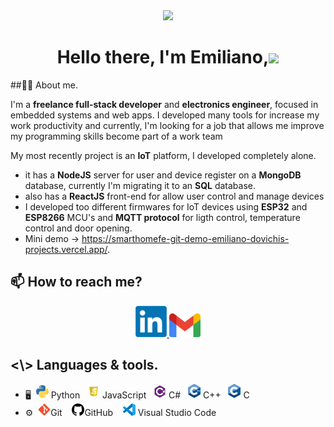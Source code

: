<div align="center">
  <img src="https://github.com/Mo-Alsehli/Mo-Alsehli/assets/98949843/7b841857-16fb-422d-9297-be42e3eaf3a9" height = 100px  />
</div>
<h1 align="center"> 
  Hello there, I'm Emiliano,<img src="https://media.giphy.com/media/hvRJCLFzcasrR4ia7z/giphy.gif" width="25px"> 
</h1>
##🧑‍💻 About me.


I'm a **freelance full-stack developer** and **electronics engineer**, focused in embedded systems and web apps.
I developed many tools for increase my work productivity and currently, I'm looking for a job that allows me improve my programming skills become part of a work team

My most recently project is an **IoT** platform, I developed completely alone.
- it has a **NodeJS** server for user and device register on a **MongoDB** database, currently I'm migrating it to an **SQL** database.
- also has a **ReactJS** front-end for allow user control and manage devices
- I developed too different firmwares for IoT devices using **ESP32** and **ESP8266** MCU's and **MQTT protocol** for ligth control, temperature control and door opening.
- Mini demo -> <https://smarthomefe-git-demo-emiliano-dovichis-projects.vercel.app/>.

## 📫 How to reach me?
<div align="center">
  <a href="https://linkedin.com/in/emiliano-dovichi">
    <img width="50px" src="img/linkedin.png">
  </a>
  <a href="https://mail.google.com/mail/?view=cm&to=emidovichi@gmail.com">
    <img width="50px" src="img/gmail.png">
  </a>
</div>
  
## \<\\\> Languages & tools.
<!-- <div display="flex">
  <div display="flex" flex-direction="column"> -->

- 🖥️&nbsp;&nbsp;<img src="img/python.png" width="20px">   Python &nbsp;&nbsp;<img src="img/js.png" width="20px">   JavaScript  &nbsp;&nbsp;<img src="img/Cs.png" width="20px">   C# &nbsp;&nbsp;<img src="img/Cpp.png" width ="20px">  C++  &nbsp;&nbsp;<img src="img/C.png" width="20px">  C
- ⚙️&nbsp;&nbsp;<img src="img/git.png" width="20px">Git &nbsp;&nbsp; <img src="img/github.png" width="20px">GitHub &nbsp;&nbsp; <img src="img/vscode.png" width="20px"> Visual Studio Code


<!-- </div>
</div> -->
<!--
special_ ✨ repository because its `README.md` (this file) appears on your GitHub profile.

Here are some ideas to get you started:

- 🔭 I’m currently working on ...
- 🌱 I’m currently learning ...
- 👯 I’m looking to collaborate on ...
- 🤔 I’m looking for help with ...
- 💬 Ask me about ...
- 📫 How to reach me: ...
- 😄 Pronouns: ...
- ⚡ Fun fact: ...
-->
